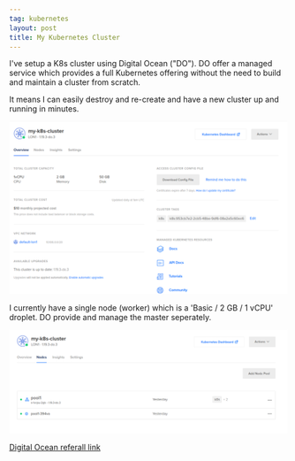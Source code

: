 ```yaml
---
tag: kubernetes
layout: post
title: My Kubernetes Cluster
---
```


I've setup a K8s cluster using Digital Ocean ("DO"). DO offer a managed service which provides a full Kubernetes offering without the need to build and maintain a cluster from scratch.

It means I can easily destroy and re-create and have a new cluster up and running in minutes.

![My K8S Cluster](/images/mycluster01.png)

I currently have a single node (worker) which is a 'Basic / 2 GB / 1 vCPU' droplet. DO provide and manage the master seperately.

![My K8S Cluster](/images/mycluster02.png)

[Digital Ocean referall link](https://m.do.co/c/118a316d2de5)
